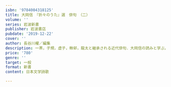 ```yaml
---
isbn: '9784004318125'
title: 大岡信　『折々のうた』選　俳句　（二）
volume: ''
series: 岩波新書
publisher: 岩波書店
pubdate: '2019-12-22'
cover: ''
author: 長谷川櫂／編集
description: 一茶，子規，虚子，楸邨，龍太と継承される近代俳句．大岡信の読みと学ぶ，俳句クロニクルの第二巻．
price: '780'
genre: ''
target: 一般
format: 新書
content: 日本文学詩歌

---
```

